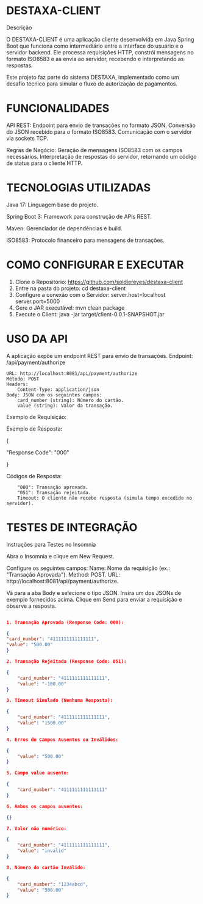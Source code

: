 # DESTAXA-CLIENT

Descrição

O DESTAXA-CLIENT é uma aplicação cliente desenvolvida em Java Spring Boot que funciona como intermediário entre a
interface do usuário e o servidor backend. Ele processa requisições HTTP, constrói mensagens no formato ISO8583 e as
envia ao servidor, recebendo e interpretando as respostas.

Este projeto faz parte do sistema DESTAXA, implementado como um desafio técnico para simular o fluxo de autorização de
pagamentos.

# FUNCIONALIDADES

API REST:
Endpoint para envio de transações no formato JSON.
Conversão do JSON recebido para o formato ISO8583.
Comunicação com o servidor via sockets TCP.

Regras de Negócio:
Geração de mensagens ISO8583 com os campos necessários.
Interpretação de respostas do servidor, retornando um código de status para o cliente HTTP.

# TECNOLOGIAS UTILIZADAS

Java 17: Linguagem base do projeto.

Spring Boot 3: Framework para construção de APIs REST.

Maven: Gerenciador de dependências e build.

ISO8583: Protocolo financeiro para mensagens de transações.

# COMO CONFIGURAR E EXECUTAR

1. Clone o Repositório:
   https://github.com/soldiereyes/destaxa-client
2. Entre na pasta do projeto:
   cd destaxa-client
3. Configure a conexão com o Servidor:
   server.host=localhost
   server.port=5000
4. Gere o JAR executável: mvn clean package
5. Execute o Client:  java -jar target/client-0.0.1-SNAPSHOT.jar

# USO DA API

A aplicação expõe um endpoint REST para envio de transações.
Endpoint: /api/payment/authorize

    URL: http://localhost:8081/api/payment/authorize
    Método: POST
    Headers:
        Content-Type: application/json
    Body: JSON com os seguintes campos:
        card_number (string): Número do cartão.
        value (string): Valor da transação.

Exemplo de Requisição:

Exemplo de Resposta:

{

"Response Code": "000"

}

Códigos de Resposta:

        "000": Transação aprovada.
        "051": Transação rejeitada.
        Timeout: O cliente não recebe resposta (simula tempo excedido no servidor).

# TESTES DE INTEGRAÇÃO

Instruções para Testes no Insomnia

Abra o Insomnia e clique em New Request.

Configure os seguintes campos:
        Name: Nome da requisição (ex.: "Transação Aprovada").
        Method: POST.
        URL: http://localhost:8081/api/payment/authorize. 

Vá para a aba Body e selecione o tipo JSON.
    Insira um dos JSONs de exemplo fornecidos acima.
    Clique em Send para enviar a requisição e observe a resposta.

``` json 

1. Transação Aprovada (Response Code: 000):

{
"card_number": "4111111111111111",
"value": "500.00"
}

2. Transação Rejeitada (Response Code: 051):

{
    "card_number": "4111111111111111",
    "value": "-100.00"
}

3. Timeout Simulado (Nenhuma Resposta):

{
    "card_number": "4111111111111111",
    "value": "1500.00"
}

4. Erros de Campos Ausentes ou Inválidos:

{
    "value": "500.00"
}

5. Campo value ausente:

{
    "card_number": "4111111111111111"
}

6. Ambos os campos ausentes:

{}

7. Valor não numérico:

{
    "card_number": "4111111111111111",
    "value": "invalid"
}

8. Número do cartão Inválido:

{
    "card_number": "1234abcd",
    "value": "500.00"
}



